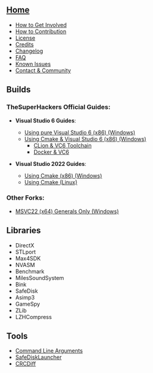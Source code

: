 <!-- markdownlint-disable -->

## [Home](Home.md)

- [How to Get Involved](how_to_involved.md)
- [How to Contribution](contribution.md)
- [License](license.md)
- [Credits](credits.md)
- [Changelog](changelog.md)
- [FAQ](faq.md)
- [Known Issues](known_issues.md)
- [Contact & Community](contact_community.md)

## Builds

### **TheSuperHackers Official Guides**:
- **Visual Studio 6 Guides**:
  - [Using pure Visual Studio 6 (x86) (Windows)](Builds/build_with_ea_msvc6.md)
  - [Using Cmake & Visual Studio 6 (x86) (Windows)](Builds/build_with_msvc6.md)
    - [CLion & VC6 Toolchain](Builds/build_with_clion_vc6_toolchain.md)
    - [Docker & VC6](Builds/build_with_msvc6_on_docker.md)

- **Visual Studio 2022 Guides**:
  - [Using Cmake (x86) (Windows)](Builds/build_with_msvc22.md)
  - [Using Cmake (Linux)](Builds/build_with_msvc22_linux.md)

### **Other Forks**:
  - [MSVC22 (x64) Generals Only (Windows)](Builds/build_with_msvc22_x64_generals_only.md)

## Libraries

- DirectX
- STLport
- Max4SDK
- NVASM
- Benchmark
- MilesSoundSystem
- Bink
- SafeDisk
- Asimp3
- GameSpy
- ZLib
- LZHCompress

## Tools

- [Command Line Arguments](Tools/switchers_arguments.md)
- [SafeDiskLauncher](Tools/SafeDiskLauncher)
- [CRCDiff](Tools/CRCDiff)
<!-- markdownlint-restore -->

